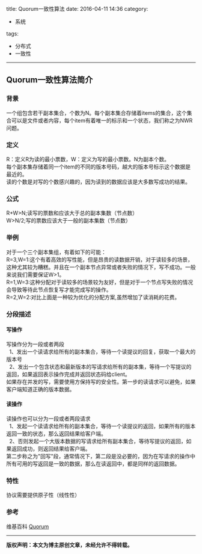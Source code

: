 title: Quorum一致性算法
date: 2016-04-11 14:36
category:

- 系统

tags:

- 分布式
- 一致性

---

## Quorum一致性算法简介

### 背景

一个组包含若干副本集合，个数为N。每个副本集合存储着items的集合，这个集合可以是文件或者内容，每个item有着唯一的标示和一个状态，我们称之为NWR问题。

<!-- more -->

### 定义

R：定义R为读的最小票数，W：定义为写的最小票数。N为副本个数。  
每个副本集存储着同一个item的不同的版本号码，越大的版本号标示这个数据是最近的。  
读的个数是对写的个数感兴趣的，因为读到的数据应该是大多数写成功的结果。  
### 公式

R+W>N;读写的票数和应该大于总的副本集数（节点数）  
W>N/2;写的票数应该大于一般的副本集数（节点数）  
### 举例

对于一个三个副本集组，有着如下的可能：  
R=3,W=1:这个有着高效的写性能，但是昂贵的读数据开销，对于读较多的场景，这种尤其较为糟糕。并且在一个副本节点异常或者失败的情况下，写不成功。一般来说我们需要保证W>1。  
R=1,W=3:这种分配对于读较多的场景较为友好，但是对于一个节点写失败的情况会导致等待此节点恢复写才能完成写的操作。  
R=2,W=2:对比上面是一种较为优化的分配方案,虽然增加了读消耗的花费。  

### 分段描述

#### 写操作

写操作分为一段或者两段  
  1、发出一个读请求给所有的副本集合，等待一个读提议的回复，获取一个最大的版本号  
  2、发出一个包含状态和最新版本的写请求给所有的副本集，等待一个写提议的返回，如果返回表示操作完成并返回状态码给client。  
如果存在并发的写，需要使用方保持写的安全性。第一步的读请求可以避免，如果客户端知道正确的版本数据。

#### 读操作

读操作也可以分为一段或者两段请求  
  1、发起一个读请求给所有的副本集合，等待一个读提议的返回，如果所有的版本返回一致的状态，那么返回结果给客户端。  
  2、否则发起一个大版本数据的写请求给所有副本集合，等待写提议的返回，如果返回成功，则返回结果给客户端。  
第二步称之为"回写"段，通常情况下，第二段是没必要的，因为在写请求的操作中所有可用的写返回是一致的数据，那么在读返回中，都是同样的返回数据。  
### 特性

协议需要提供原子性（线性性）  
### 参考

维基百科 [Quorum](https://en.wikipedia.org/wiki/Quorum "Quorum")

---

**版权声明：本文为博主原创文章，未经允许不得转载。**
